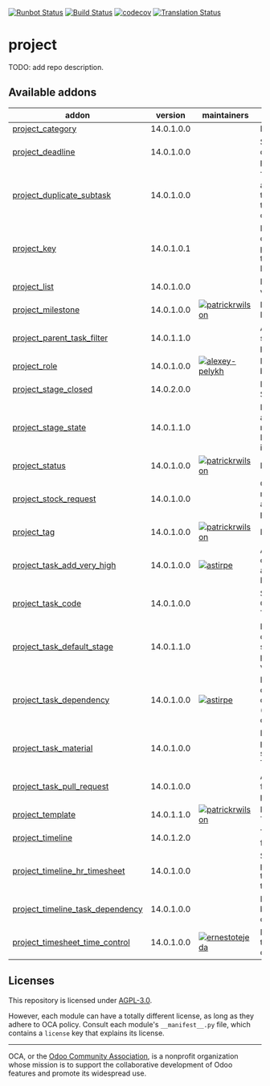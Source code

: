 [![Runbot Status](https://runbot.odoo-community.org/runbot/badge/flat/140/14.0.svg)](https://runbot.odoo-community.org/runbot/repo/github-com-oca-project-140)
[![Build Status](https://travis-ci.com/OCA/project.svg?branch=14.0)](https://travis-ci.com/OCA/project)
[![codecov](https://codecov.io/gh/OCA/project/branch/14.0/graph/badge.svg)](https://codecov.io/gh/OCA/project)
[![Translation Status](https://translation.odoo-community.org/widgets/project-14-0/-/svg-badge.svg)](https://translation.odoo-community.org/engage/project-14-0/?utm_source=widget)

<!-- /!\ do not modify above this line -->

# project

TODO: add repo description.

<!-- /!\ do not modify below this line -->

<!-- prettier-ignore-start -->

[//]: # (addons)

Available addons
----------------
addon | version | maintainers | summary
--- | --- | --- | ---
[project_category](project_category/) | 14.0.1.0.0 |  | Project Types
[project_deadline](project_deadline/) | 14.0.1.0.0 |  | Start date and deadline of projects.
[project_duplicate_subtask](project_duplicate_subtask/) | 14.0.1.0.0 |  | The module adds an action to duplicate tasks with the child subtasks
[project_key](project_key/) | 14.0.1.0.1 |  | Module decorates projects and tasks with Project Key
[project_list](project_list/) | 14.0.1.0.0 |  | Projects list view
[project_milestone](project_milestone/) | 14.0.1.0.0 | [![patrickrwilson](https://github.com/patrickrwilson.png?size=30px)](https://github.com/patrickrwilson) | Project Milestones
[project_parent_task_filter](project_parent_task_filter/) | 14.0.1.1.0 |  | Add a filter to show the parent tasks
[project_role](project_role/) | 14.0.1.0.0 | [![alexey-pelykh](https://github.com/alexey-pelykh.png?size=30px)](https://github.com/alexey-pelykh) | Project role-based roster
[project_stage_closed](project_stage_closed/) | 14.0.2.0.0 |  | Project Task Stage Closed
[project_stage_state](project_stage_state/) | 14.0.1.1.0 |  | Restore State attribute removed from Project Stages in 8.0
[project_status](project_status/) | 14.0.1.0.0 | [![patrickrwilson](https://github.com/patrickrwilson.png?size=30px)](https://github.com/patrickrwilson) | Project Status
[project_stock_request](project_stock_request/) | 14.0.1.0.0 |  | Create stock requests from a projects and project tasks
[project_tag](project_tag/) | 14.0.1.0.0 | [![patrickrwilson](https://github.com/patrickrwilson.png?size=30px)](https://github.com/patrickrwilson) | Project Tags
[project_task_add_very_high](project_task_add_very_high/) | 14.0.1.0.0 | [![astirpe](https://github.com/astirpe.png?size=30px)](https://github.com/astirpe) | Adds extra options 'High' and 'Very High' on tasks
[project_task_code](project_task_code/) | 14.0.1.0.0 |  | Sequential Code for Tasks
[project_task_default_stage](project_task_default_stage/) | 14.0.1.1.0 |  | Recovery default task stages for projects from v8
[project_task_dependency](project_task_dependency/) | 14.0.1.0.0 | [![astirpe](https://github.com/astirpe.png?size=30px)](https://github.com/astirpe) | Enables to define dependencies (other tasks) of a task
[project_task_material](project_task_material/) | 14.0.1.0.0 |  | Record products spent in a Task
[project_task_pull_request](project_task_pull_request/) | 14.0.1.0.0 |  | Adds a field for a PR URI to project tasks
[project_template](project_template/) | 14.0.1.1.0 | [![patrickrwilson](https://github.com/patrickrwilson.png?size=30px)](https://github.com/patrickrwilson) | Project Templates
[project_timeline](project_timeline/) | 14.0.1.2.0 |  | Timeline view for projects
[project_timeline_hr_timesheet](project_timeline_hr_timesheet/) | 14.0.1.0.0 |  | Shows the progress of tasks on the timeline view.
[project_timeline_task_dependency](project_timeline_task_dependency/) | 14.0.1.0.0 |  | Render arrows between dependencies.
[project_timesheet_time_control](project_timesheet_time_control/) | 14.0.1.0.0 | [![ernestotejeda](https://github.com/ernestotejeda.png?size=30px)](https://github.com/ernestotejeda) | Project timesheet time control

[//]: # (end addons)

<!-- prettier-ignore-end -->

## Licenses

This repository is licensed under [AGPL-3.0](LICENSE).

However, each module can have a totally different license, as long as they adhere to OCA
policy. Consult each module's `__manifest__.py` file, which contains a `license` key
that explains its license.

----

OCA, or the [Odoo Community Association](http://odoo-community.org/), is a nonprofit
organization whose mission is to support the collaborative development of Odoo features
and promote its widespread use.
